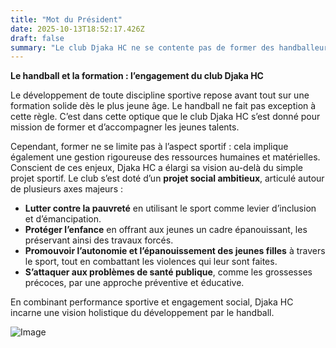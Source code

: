 ```yaml
---
title: "Mot du Président"
date: 2025-10-13T18:52:17.426Z
draft: false
summary: "Le club Djaka HC ne se contente pas de former des handballeurs : il construit un avenir. Convaincu que le développement sportif passe par une base solide, le club allie performance et engagement social. Au-delà des terrains, Djaka HC s’investit dans la lutte contre la pauvreté, la protection de l’enfance, l’autonomie des jeunes filles et la prévention des violences et des grossesses précoces. Une vision où le sport devient un outil de transformation sociale."
---
```


**Le handball et la formation : l’engagement du club Djaka HC**

Le développement de toute discipline sportive repose avant tout sur une formation solide dès le plus jeune âge. Le handball ne fait pas exception à cette règle. C’est dans cette optique que le club Djaka HC s’est donné pour mission de former et d’accompagner les jeunes talents.

Cependant, former ne se limite pas à l’aspect sportif : cela implique également une gestion rigoureuse des ressources humaines et matérielles. Conscient de ces enjeux, Djaka HC a élargi sa vision au-delà du simple projet sportif. Le club s’est doté d’un **projet social ambitieux**, articulé autour de plusieurs axes majeurs :

- **Lutter contre la pauvreté** en utilisant le sport comme levier d’inclusion et d’émancipation.
- **Protéger l’enfance** en offrant aux jeunes un cadre épanouissant, les préservant ainsi des travaux forcés.
- **Promouvoir l’autonomie et l’épanouissement des jeunes filles** à travers le sport, tout en combattant les violences qui leur sont faites.
- **S’attaquer aux problèmes de santé publique**, comme les grossesses précoces, par une approche préventive et éducative.

En combinant performance sportive et engagement social, Djaka HC incarne une vision holistique du développement par le handball.

![Image](image-1.jpg)

